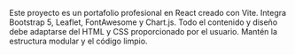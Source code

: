 <!-- Use this file to provide workspace-specific custom instructions to Copilot. For more details, visit https://code.visualstudio.com/docs/copilot/copilot-customization#_use-a-githubcopilotinstructionsmd-file -->

Este proyecto es un portafolio profesional en React creado con Vite. Integra Bootstrap 5, Leaflet, FontAwesome y Chart.js. Todo el contenido y diseño debe adaptarse del HTML y CSS proporcionado por el usuario. Mantén la estructura modular y el código limpio.
